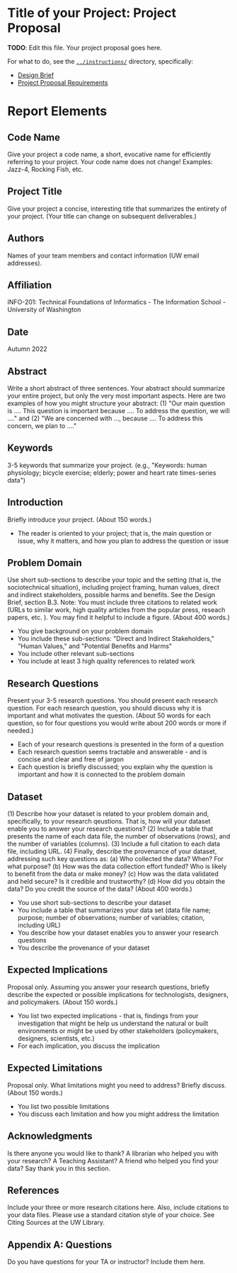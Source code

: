 # Title of your Project: Project Proposal 

**TODO**: Edit this file. Your project proposal goes here.

For what to do, see the [`../instructions/`](../instructions/) directory, specifically: 

* [Design Brief](../instructions/project-design-brief.pdf)
* [Project Proposal Requirements](../instructions/p01-proposal-requirements.md)


# Report Elements
## Code Name
Give your project a code name, a short, evocative name for efficiently referring to your project. Your code name does not change! Examples: Jazz-4, Rocking Fish, etc.

## Project Title
Give your project a concise, interesting title that summarizes the entirety of your project. (Your title can change on subsequent deliverables.)

## Authors
Names of your team members and contact information (UW email addresses).

## Affiliation
INFO-201: Technical Foundations of Informatics - The Information School - University of Washington

## Date
Autumn 2022

## Abstract
Write a short abstract of three sentences. Your abstract should summarize your entire project, but only the very most important aspects. Here are two examples of how you might structure your abstract: (1) "Our main question is .... This question is important because .... To address the question, we will ...." and (2) "We are concerned with ..., because .... To address this concern, we plan to ...."

## Keywords
3-5 keywords that summarize your project. (e.g., "Keywords: human physiology; bicycle exercise; elderly; power and heart rate times-series data")

## Introduction
Briefly introduce your project. (About 150 words.) 
* The reader is oriented to your project; that is, the main question or issue, why it matters, and how you plan to address the question or issue


## Problem Domain
Use short sub-sections to describe your topic and the setting (that is, the sociotechnical situation), including project framing, human values, direct and indirect stakeholders, possible harms and benefits. See the Design Brief, section B.3. Note: You must include three citations to related work (URLs to similar work, high quality articles from the popular press, reseach papers, etc. ). You may find it helpful to include a figure. (About 400 words.)
* You give background on your problem domain
* You include these sub-sections: "Direct and Indirect Stakeholders," "Human Values," and "Potential Benefits and Harms"
* You include other relevant sub-sections
* You include at least 3 high quality references to related work

## Research Questions
Present your 3-5 research questions. You should present each research question. For each research question, you should discuss why it is important and what motivates the question. (About 50 words for each question, so for four questions you would write about 200 words or more if needed.)
* Each of your research questions is presented in the form of a question
* Each research question seems tractable and answerable - and is concise and clear and free of jargon
* Each question is briefly discussed; you explain why the question is important and how it is connected to the problem domain

## Dataset
(1) Describe how your dataset is related to your problem domain and, specifically, to your research qeustions. That is, how will your dataset enable you to answer your research questions? (2) Include a table that presents the name of each data file, the number of observations (rows), and the number of variables (columns). (3) Include a full citation to each data file, including URL. (4) Finally, describe the provenance of your dataset, addressing such key questions as: (a) Who collected the data? When? For what purpose? (b) How was the data collection effort funded? Who is likely to benefit from the data or make money? (c) How was the data validated and held secure? Is it credible and trustworthy? (d) How did you obtain the data? Do you credit the source of the data? (About 400 words.)
* You use short sub-sections to describe your dataset
* You include a table that summarizes your data set (data file name; purpose; number of observations; number of variables; citation, including URL)
* You describe how your dataset enables you to answer your research questions
* You describe the provenance of your dataset

## Expected Implications
Proposal only. Assuming you answer your research questions, briefly describe the expected or possible implications for technologists, designers, and policymakers. (About 150 words.)
* You list two expected implications - that is, findings from your investigation that might be help us understand the natural or built environments or might be used by other stakeholders (policymakers, designers, scientists, etc.)
* For each implication, you discuss the implication

## Expected Limitations
Proposal only. What limitations might you need to address? Briefly discuss. (About 150 words.)
* You list two possible limitations
* You discuss each limitation and how you might address the limitation

## Acknowledgments
Is there anyone you would like to thank? A librarian who helped you with your research? A Teaching Assistant? A friend who helped you find your data? Say thank you in this section.

## References
Include your three or more research citations here. Also, include citations to your data files. Please use a standard citation style of your choice. See Citing Sources at the UW Library.

## Appendix A: Questions
Do you have questions for your TA or instructor? Include them here.
